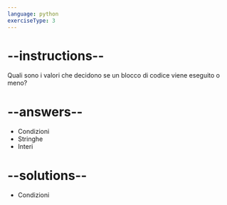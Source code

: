 ```yaml
---
language: python
exerciseType: 3
---
```


# --instructions--

Quali sono i valori che decidono se un blocco di codice viene eseguito o meno?

# --answers--

- Condizioni
- Stringhe
- Interi

# --solutions--

- Condizioni
